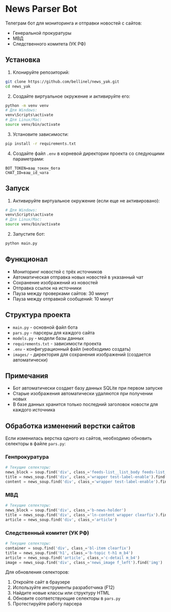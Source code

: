 # News Parser Bot

Телеграм бот для мониторинга и отправки новостей с сайтов:
- Генеральной прокуратуры
- МВД
- Следственного комитета (УК РФ)

## Установка

1. Клонируйте репозиторий:
```bash
git clone https://github.com/bellinel/news_yak.git
cd news_yak
```

2. Создайте виртуальное окружение и активируйте его:
```bash
python -m venv venv
# Для Windows:
venv\Scripts\activate
# Для Linux/Mac:
source venv/bin/activate
```

3. Установите зависимости:
```bash
pip install -r requirements.txt
```

4. Создайте файл `.env` в корневой директории проекта со следующими параметрами:
```env
BOT_TOKEN=ваш_токен_бота
CHAT_ID=ваш_id_чата
```

## Запуск

1. Активируйте виртуальное окружение (если еще не активировано):
```bash
# Для Windows:
venv\Scripts\activate
# Для Linux/Mac:
source venv/bin/activate
```

2. Запустите бот:
```bash
python main.py
```

## Функционал

- Мониторинг новостей с трёх источников
- Автоматическая отправка новых новостей в указанный чат
- Сохранение изображений из новостей
- Отправка ссылок на источники
- Пауза между проверками сайтов: 30 минут
- Пауза между отправкой сообщений: 10 минут

## Структура проекта

- `main.py` - основной файл бота
- `pars.py` - парсеры для каждого сайта
- `models.py` - модели базы данных
- `requirements.txt` - зависимости проекта
- `.env` - конфигурационный файл (необходимо создать)
- `images/` - директория для сохранения изображений (создается автоматически)

## Примечания

- Бот автоматически создает базу данных SQLite при первом запуске
- Старые изображения автоматически удаляются при получении новых
- В базе данных хранится только последний заголовок новости для каждого источника 

## Обработка изменений верстки сайтов

Если изменилась верстка одного из сайтов, необходимо обновить селекторы в файле `pars.py`:

### Генпрокуратура
```python
# Текущие селекторы:
news_block = soup.find('div', class_='feeds-list__list_body feeds-list__list_body--carousel')
title = news_soup.find('div', class_='wrapper test-label-enable').find('div', class_='feeds-page__subtitle')
content = news_soup.find('div', class_='wrapper test-label-enable').find('div', class_='feeds-page__article_text_block')
```

### МВД
```python
# Текущие селекторы:
news_block = soup.find('div', class_='b-news-holder')
title = news_soup.find('div', class_='ln-content wrapper clearfix').find('h1')
article = news_soup.find('div', class_='article')
```

### Следственный комитет (УК РФ)
```python
# Текущие селекторы:
container = soup.find('div', class_='bl-item clearfix')
title = news_soup.find('h1', class_='b-topic t-h1 m_b4')
article = news_soup.find('article', class_='c-detail m_b4')
image = news_soup.find('div', class_='news_image f_left').find('img')
```

Для обновления селекторов:
1. Откройте сайт в браузере
2. Используйте инструменты разработчика (F12)
3. Найдите новые классы или структуру HTML
4. Обновите соответствующие селекторы в `pars.py`
5. Протестируйте работу парсера 